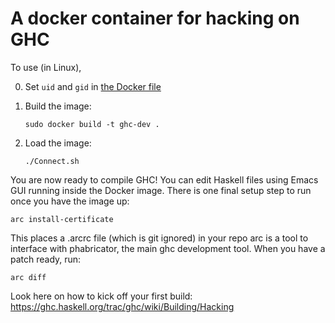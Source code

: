 # A docker container for hacking on GHC

To use (in Linux),

0. Set `uid` and `gid` in [the Docker file](https://github.com/shayan-najd/ghc-docker-dev/blob/master/Dockerfile#L76)

1. Build the image:
     ```shell
     sudo docker build -t ghc-dev .
     ```

2. Load the image:
     ```shell
     ./Connect.sh
     ```

You are now ready to compile GHC!
You can edit Haskell files using Emacs GUI running inside the Docker image.
There is one final setup step to run once you have the image up:

    arc install-certificate

This places a .arcrc file (which is git ignored) in your repo
arc is a tool to interface with phabricator, the main ghc development tool.
When you have a patch ready, run:
 
    arc diff

Look here on how to kick off your first build:
https://ghc.haskell.org/trac/ghc/wiki/Building/Hacking
